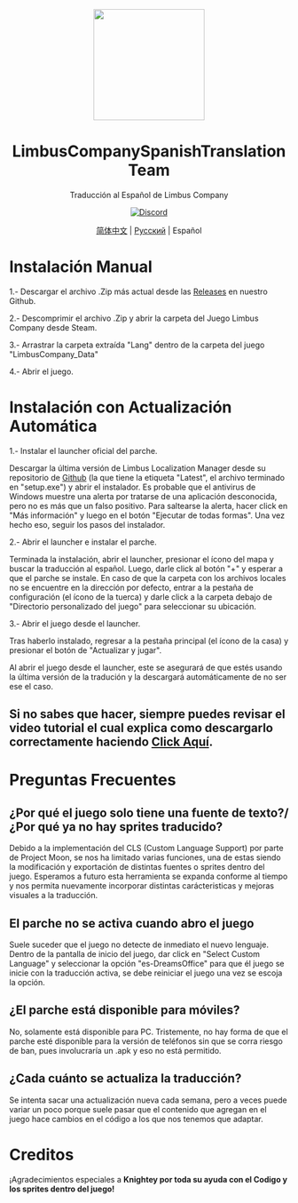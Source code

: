 <div align="center">
<a href="https://github.com/Dreams-Office/LimbusCompanySpanishTranslationTeam">
   <img src="https://avatars.githubusercontent.com/u/167843717" width="200" height="200" />
</a>

# LimbusCompanySpanishTranslationTeam
Traducción al Español de Limbus Company

[![Discord](https://img.shields.io/badge/Discord%20Oficial%20de%20la%20Traducción%20al%20Español-641E16?style=plastic&logo=discord&logoColor=473DBF&link=https%3A%2F%2Fdiscord.gg%2FWfbHG4aZ6f)](https://discord.gg/6FZgnN24ya)

[简体中文](https://github.com/LocalizeLimbusCompany/LocalizeLimbusCompany) | [Русский](https://github.com/Crescent-Corporation/LimbusCompanyBusRUS) | Español
</div>

# Instalación Manual
1.- Descargar el archivo .Zip más actual desde las [Releases](https://github.com/Dreams-Office/LimbusCompanySpanishTranslationTeam/releases) en nuestro Github.

2.- Descomprimir el archivo .Zip y abrir la carpeta del Juego Limbus Company desde Steam.

3.- Arrastrar la carpeta extraída "Lang" dentro de la carpeta del juego "LimbusCompany_Data"

4.- Abrir el juego.

# Instalación con Actualización Automática

1.- Instalar el launcher oficial del parche.

Descargar la última versión de Limbus Localization Manager desde su repositorio de [Github](https://github.com/kimght/LimbusLocalizationManager) (la que tiene la etiqueta "Latest", el archivo terminado en "setup.exe") y abrir el instalador.
Es probable que el antivirus de Windows muestre una alerta por tratarse de una aplicación desconocida, pero no es más que un falso positivo. Para saltearse la alerta, hacer click en "Más información" y luego en el botón "Ejecutar de todas formas".
Una vez hecho eso, seguir los pasos del instalador.

2.- Abrir el launcher e instalar el parche.

Terminada la instalación, abrir el launcher, presionar el ícono del mapa y buscar la traducción al español. Luego, darle click al botón "+" y esperar a que el parche se instale.
En caso de que la carpeta con los archivos locales no se encuentre en la dirección por defecto, entrar a la pestaña de configuración (el ícono de la tuerca) y darle click a la carpeta debajo de "Directorio personalizado del juego" para seleccionar su ubicación.

3.- Abrir el juego desde el launcher.

Tras haberlo instalado, regresar a la pestaña principal (el ícono de la casa) y presionar el botón de "Actualizar y jugar".

Al abrir el juego desde el launcher, este se asegurará de que estés usando la última versión de la tradución y la descargará automáticamente de no ser ese el caso.

## Si no sabes que hacer, siempre puedes revisar el video tutorial el cual explica como descargarlo correctamente haciendo [Click Aquí](https://youtu.be/cVIrCPO6TPE?si=_eKMzQpiDblstWdT).


# Preguntas Frecuentes


## ¿Por qué el juego solo tiene una fuente de texto?/¿Por qué ya no hay sprites traducido?
Debido a la implementación del CLS (Custom Language Support) por parte de Project Moon, se nos ha limitado varias funciones, una de estas siendo la modificación y exportación de distintas fuentes o sprites dentro del juego.
Esperamos a futuro esta herramienta se expanda conforme al tiempo y nos permita nuevamente incorporar distintas carácteristicas y mejoras visuales a la traducción.

## El parche no se activa cuando abro el juego
Suele suceder que el juego no detecte de inmediato el nuevo lenguaje. Dentro de la pantalla de inicio del juego, dar click en "Select Custom Language" y seleccionar la opción "es-DreamsOffice" para que él juego se inicie con la traducción activa, se debe reiniciar el juego una vez se escoja la opción.

## ¿El parche está disponible para móviles?
No, solamente está disponible para PC. Tristemente, no hay forma de que el parche esté disponible para la versión de teléfonos sin que se corra riesgo de ban, pues involucraría un .apk y eso no está permitido.

## ¿Cada cuánto se actualiza la traducción?
Se intenta sacar una actualización nueva cada semana, pero a veces puede variar un poco porque suele pasar que el contenido que agregan en el juego hace cambios en el código a los que nos tenemos que adaptar.

# Creditos
¡Agradecimientos especiales a <b>Knightey<b> por toda su ayuda con el Codigo y los sprites dentro del juego!

